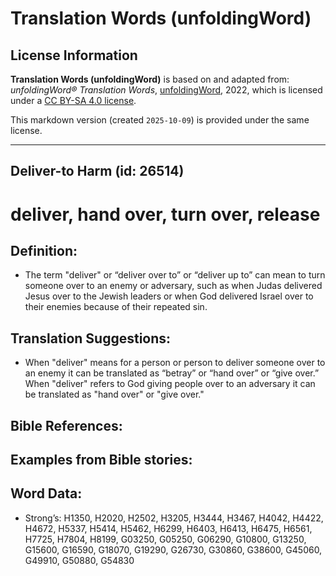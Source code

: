 # Translation Words (unfoldingWord)

## License Information

**Translation Words (unfoldingWord)** is based on and adapted from: _unfoldingWord® Translation Words_, [unfoldingWord](https://unfoldingword.org/utw), 2022, which is licensed under a [CC BY-SA 4.0 license](https://creativecommons.org/licenses/by-sa/4.0/legalcode.en).

This markdown version (created `2025-10-09`) is provided under the same license.



--------------------------------

## Deliver-to Harm (id: 26514)

deliver, hand over, turn over, release
======================================

Definition:
-----------

* The term "deliver" or “deliver over to” or “deliver up to” can mean to turn someone over to an enemy or adversary, such as when Judas delivered Jesus over to the Jewish leaders or when God delivered Israel over to their enemies because of their repeated sin.

Translation Suggestions:
------------------------

* When "deliver" means for a person or person to deliver someone over to an enemy it can be translated as “betray” or “hand over” or “give over.” When "deliver" refers to God giving people over to an adversary it can be translated as "hand over" or "give over."

Bible References:
-----------------

Examples from Bible stories:
----------------------------

Word Data:
----------

* Strong’s: H1350, H2020, H2502, H3205, H3444, H3467, H4042, H4422, H4672, H5337, H5414, H5462, H6299, H6403, H6413, H6475, H6561, H7725, H7804, H8199, G03250, G05250, G06290, G10800, G13250, G15600, G16590, G18070, G19290, G26730, G30860, G38600, G45060, G49910, G50880, G54830


